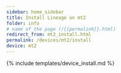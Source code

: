 ```yaml
---
sidebar: home_sidebar
title: Install Lineage on mt2
folder: info
# name of the page (/{{permalink}}.html)
redirect_from: mt2_install.html
permalink: /devices/mt2/install
device: mt2
---
```

{% include templates/device_install.md %}
